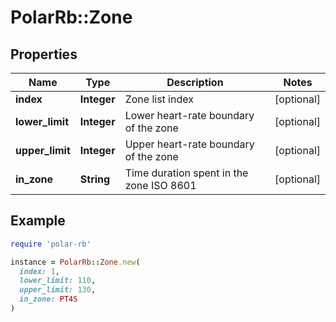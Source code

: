 # PolarRb::Zone

## Properties

| Name | Type | Description | Notes |
| ---- | ---- | ----------- | ----- |
| **index** | **Integer** | Zone list index | [optional] |
| **lower_limit** | **Integer** | Lower heart-rate boundary of the zone | [optional] |
| **upper_limit** | **Integer** | Upper heart-rate boundary of the zone | [optional] |
| **in_zone** | **String** | Time duration spent in the zone ISO 8601 | [optional] |

## Example

```ruby
require 'polar-rb'

instance = PolarRb::Zone.new(
  index: 1,
  lower_limit: 110,
  upper_limit: 130,
  in_zone: PT4S
)
```

